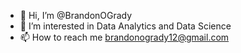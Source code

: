- 👋 Hi, I’m @BrandonOGrady
- 👀 I’m interested in Data Analytics and Data Science
- 📫 How to reach me brandonogrady12@gmail.com

<!---
BrandonOGrady/BrandonOGrady is a ✨ special ✨ repository because its `README.md` (this file) appears on your GitHub profile.
You can click the Preview link to take a look at your changes.
--->
